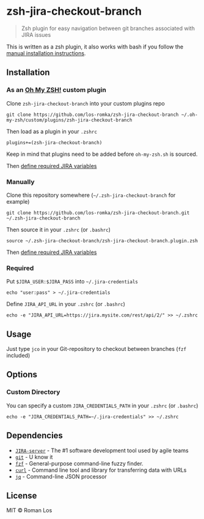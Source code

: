 # zsh-jira-checkout-branch
> Zsh plugin for easy navigation between git branches associated with JIRA issues

This is written as a zsh plugin, it also works with bash if you follow the [manual installation instructions](#manually).

## Installation

### As an [Oh My ZSH!](https://github.com/robbyrussell/oh-my-zsh) custom plugin

Clone `zsh-jira-checkout-branch` into your custom plugins repo

```shell
git clone https://github.com/los-romka/zsh-jira-checkout-branch ~/.oh-my-zsh/custom/plugins/zsh-jira-checkout-branch
```
Then load as a plugin in your `.zshrc`

```shell
plugins+=(zsh-jira-checkout-branch)
```

Keep in mind that plugins need to be added before `oh-my-zsh.sh` is sourced.

Then [define required JIRA variables](#Required)

### Manually
Clone this repository somewhere (`~/.zsh-jira-checkout-branch` for example)

```shell
git clone https://github.com/los-romka/zsh-jira-checkout-branch.git ~/.zsh-jira-checkout-branch
```
Then source it in your `.zshrc` (or `.bashrc`)

```shell
source ~/.zsh-jira-checkout-branch/zsh-jira-checkout-branch.plugin.zsh
```

Then [define required JIRA variables](#Required)

### Required

Put `$JIRA_USER:$JIRA_PASS` into `~/.jira-credentials`

```shell
echo "user:pass" > ~/.jira-credentials
```

Define `JIRA_API_URL` in your `.zshrc` (or `.bashrc`)

```shell
echo -e "JIRA_API_URL=https://jira.mysite.com/rest/api/2/" >> ~/.zshrc
```

## Usage

Just type `jco` in your Git-repository to checkout between branches (`fzf` included)

## Options

### Custom Directory

You can specify a custom `JIRA_CREDENTIALS_PATH` in your `.zshrc` (or `.bashrc`)

```shell
echo -e "JIRA_CREDENTIALS_PATH=~/.jira-credentials" >> ~/.zshrc
```

## Dependencies

- [`JIRA-server`](https://www.atlassian.com/software/jira) - The #1 software development tool used by agile teams
- [`git`](https://www.git-scm.com/) - U know it
- [`fzf`](https://github.com/junegunn/fzf) - General-purpose command-line fuzzy finder.
- [`curl`](https://curl.haxx.se/) - Command line tool and library for transferring data with URLs
- [`jq`](https://stedolan.github.io/jq/) - Command-line JSON processor

## License

MIT © Roman Los
